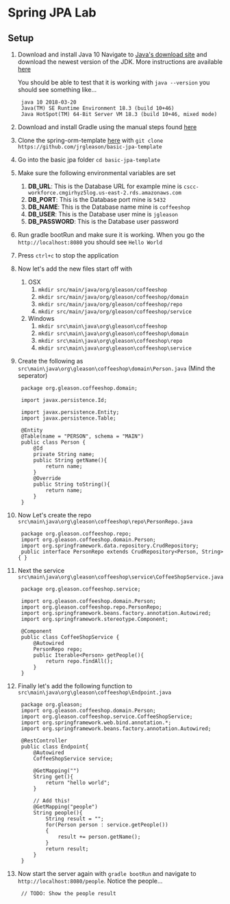 # Spring JPA Lab

## Setup

1. Download and install Java 10
    Navigate to [Java's download site](http://www.oracle.com/technetwork/java/javase/downloads/jdk10-downloads-4416644.html) and download the newest version of the JDK. More instructions are available [here](https://www.java.com/en/download/help/download_options.xml)

    You should be able to test that it is working with `java --version` you should see something like...

        java 10 2018-03-20
        Java(TM) SE Runtime Environment 18.3 (build 10+46)
        Java HotSpot(TM) 64-Bit Server VM 18.3 (build 10+46, mixed mode)

1. Download and install Gradle using the manual steps found [here](https://gradle.org/install/)
1. Clone the spring-orm-template [here](https://github.com/jrgleason/basic-jpa-template) with `git clone https://github.com/jrgleason/basic-jpa-template`
1. Go into the basic jpa folder `cd basic-jpa-template`
1. Make sure the following environmental variables are set
    1. **DB_URL**: This is the Database URL for example mine is `cscc-workforce.cmgirhyz5log.us-east-2.rds.amazonaws.com`
    2. **DB_PORT**: This is the Database port mine is `5432`
    3. **DB_NAME**: This is the Database name mine is `coffeeshop`
    4. **DB_USER**: This is the Database user mine is `jgleason`
    5. **DB_PASSWORD**: This is the Database user password
1. Run gradle bootRun and make sure it is working. When you go the `http://localhost:8080` you should see `Hello World`
1. Press `ctrl+c` to stop the application 
1. Now let's add the new files start off with 
    1. OSX
        1. `mkdir src/main/java/org/gleason/coffeeshop`
        2. `mkdir src/main/java/org/gleason/coffeeshop/domain`
        3. `mkdir src/main/java/org/gleason/coffeeshop/repo`
        4. `mkdir src/main/java/org/gleason/coffeeshop/service`
    2. Windows
        1. `mkdir src\main\java\org\gleason\coffeeshop`
        2. `mkdir src\main\java\org\gleason\coffeeshop\domain`
        3. `mkdir src\main\java\org\gleason\coffeeshop\repo`
        4. `mkdir src\main\java\org\gleason\coffeeshop\service`
1. Create the following as `src\main\java\org\gleason\coffeeshop\domain\Person.java` (Mind the seperator)

        package org.gleason.coffeeshop.domain;
        
        import javax.persistence.Id;
        
        import javax.persistence.Entity;
        import javax.persistence.Table;
        
        @Entity
        @Table(name = "PERSON", schema = "MAIN")
        public class Person {
            @Id
            private String name;
            public String getName(){
                return name;
            }
            @Override
            public String toString(){
                return name;
            }
        }

1. Now Let's create the repo `src\main\java\org\gleason\coffeeshop\repo\PersonRepo.java`

        package org.gleason.coffeeshop.repo;
        import org.gleason.coffeeshop.domain.Person;
        import org.springframework.data.repository.CrudRepository;
        public interface PersonRepo extends CrudRepository<Person, String> { }

1. Next  the service `src\main\java\org\gleason\coffeeshop\service\CoffeeShopService.java`

        package org.gleason.coffeeshop.service;
        
        import org.gleason.coffeeshop.domain.Person;
        import org.gleason.coffeeshop.repo.PersonRepo;
        import org.springframework.beans.factory.annotation.Autowired;
        import org.springframework.stereotype.Component;
        
        @Component
        public class CoffeeShopService {
            @Autowired
            PersonRepo repo;
            public Iterable<Person> getPeople(){
                return repo.findAll();
            }
        }

1. Finally let's add the following function to `src\main\java\org\gleason\coffeeshop\Endpoint.java`

        package org.gleason;
        import org.gleason.coffeeshop.domain.Person;
        import org.gleason.coffeeshop.service.CoffeeShopService;
        import org.springframework.web.bind.annotation.*;
        import org.springframework.beans.factory.annotation.Autowired;

        @RestController
        public class Endpoint{
            @Autowired
            CoffeeShopService service;
        
            @GetMapping("")
            String get(){
                return "hello world";
            }
        
            // Add this!
            @GetMapping("people")
            String people(){
                String result = "";
                for(Person person : service.getPeople())
                {
                    result += person.getName();
                }
                return result;
            }
        }

1. Now start the server again with `gradle bootRun` and navigate to `http://localhost:8080/people`. Notice the people...

        // TODO: Show the people result
